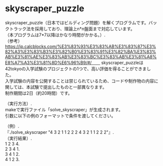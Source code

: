 # skyscraper_puzzle

skyscraper_puzzle（日本ではビルディング問題）を解くプログラムです。バックトラック法を採用しており、理論上n\*n盤面まで対応しています。  
（本プログラムは7\*7以降はかなり時間がかかる。）. 
　　  
（参考）https://jp.calcblocks.com/%E3%83%93%E3%83%AB%E3%83%87%E3%82%A3%E3%83%B3%E3%82%B0%E3%83%91%E3%82%BA%E3%83%AB%E3%81%AE%E3%83%AB%E3%83%BC%E3%83%AB%E3%81%A8%E8%A7%A3%E3%81%8D%E6%96%B9/#/　　
skyscraper_puzzleは42tokyoの入学試験のプロジェクトの1つで、高い評価を得ることができました。  
入学試験の内容を公開することは禁じられているため、コードや制作物の内容に関しては、本試験で提出したものと一部異なります。  
制作期間は2日（約20時間）です。　　

（実行方法）.  
makeで実行ファイル「solve_skyscraper」が生成されます。  
引数に以下の例のフォーマットで条件を渡してください。  

（例）.  
『./solve_skyscraper "4 3 2 1 1 2 2 2 4 3 2 1 1 2 2 2"』.  
（実行結果）.   
1 2 3 4.  
2 3 4 1.  
3 4 1 2.  
4 1 2 3.  

